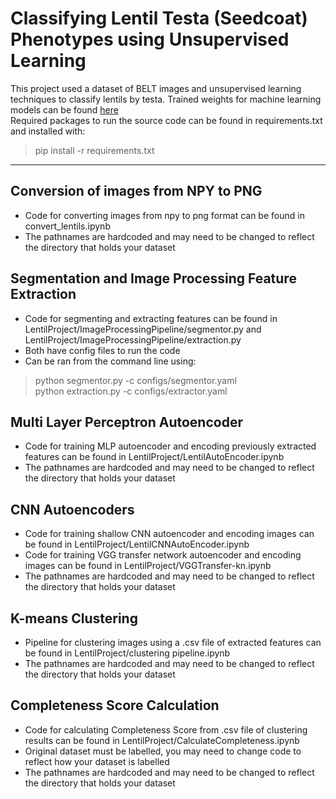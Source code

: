 # Classifying Lentil Testa (Seedcoat) Phenotypes using Unsupervised Learning
This project used a dataset of BELT images and unsupervised learning techniques to classify lentils by testa.
Trained weights for machine learning models can be found [here](https://drive.google.com/drive/folders/1wXH5kVpuuVro9x5_Y_LRWXuJ-TFzmt4p)  
Required packages to run the source code can be found in requirements.txt and installed with:
>pip install -r requirements.txt  
- - -
## Conversion of images from NPY to PNG
+ Code for converting images from npy to png format can be found in convert_lentils.ipynb
+ The pathnames are hardcoded and may need to be changed to reflect the directory that holds your dataset
## Segmentation and Image Processing Feature Extraction
+ Code for segmenting and extracting features can be found in LentilProject/ImageProcessingPipeline/segmentor.py and LentilProject/ImageProcessingPipeline/extraction.py
+ Both have config files to run the code
+ Can be ran from the command line using: 
>python segmentor.py -c configs/segmentor.yaml  
>python extraction.py -c configs/extractor.yaml
## Multi Layer Perceptron Autoencoder
+ Code for training MLP autoencoder and encoding previously extracted features can be found in LentilProject/LentilAutoEncoder.ipynb
+ The pathnames are hardcoded and may need to be changed to reflect the directory that holds your dataset
## CNN Autoencoders
+ Code for training shallow CNN autoencoder and encoding images can be found in LentilProject/LentilCNNAutoEncoder.ipynb
+ Code for training VGG transfer network autoencoder and encoding images can be found in LentilProject/VGGTransfer-kn.ipynb
+ The pathnames are hardcoded and may need to be changed to reflect the directory that holds your dataset
## K-means Clustering
+ Pipeline for clustering images using a .csv file of extracted features can be found in LentilProject/clustering pipeline.ipynb
+ The pathnames are hardcoded and may need to be changed to reflect the directory that holds your dataset
## Completeness Score Calculation
+ Code for calculating Completeness Score from .csv file of clustering results can be found in LentilProject/CalculateCompleteness.ipynb
+ Original dataset must be labelled, you may need to change code to reflect how your dataset is labelled
+ The pathnames are hardcoded and may need to be changed to reflect the directory that holds your dataset
